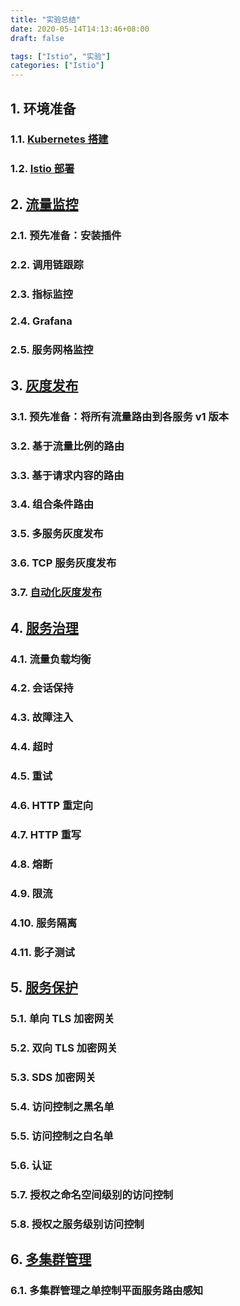 ```yaml
---
title: "实验总结"
date: 2020-05-14T14:13:46+08:00
draft: false

tags: ["Istio", "实验"]
categories: ["Istio"]
---
```


## 1. 环境准备

### 1.1. [Kubernetes 搭建](http://localhost:1313/2020/kubeadm%E6%90%AD%E5%BB%BAkubernetes%E9%9B%86%E7%BE%A4/)

### 1.2. [Istio 部署](http://localhost:1313/2020/helm3%E9%83%A8%E7%BD%B2istio-1.4/)

## 2. [流量监控](http://localhost:1313/2020/%E6%B5%81%E9%87%8F%E7%9B%91%E6%8E%A7/)

### 2.1. 预先准备：安装插件

### 2.2. 调用链跟踪

### 2.3. 指标监控

### 2.4. Grafana

### 2.5. 服务网格监控

## 3. [灰度发布](http://localhost:1313/2020/%E7%81%B0%E5%BA%A6%E5%8F%91%E5%B8%83/)

### 3.1. 预先准备：将所有流量路由到各服务 v1 版本

### 3.2. 基于流量比例的路由

### 3.3. 基于请求内容的路由

### 3.4. 组合条件路由

### 3.5. 多服务灰度发布

### 3.6. TCP 服务灰度发布

### 3.7. [自动化灰度发布](http://localhost:1313/2020/%E8%87%AA%E5%8A%A8%E5%8C%96%E7%81%B0%E5%BA%A6%E5%8F%91%E5%B8%83/)

## 4. [服务治理](http://localhost:1313/2020/%E6%9C%8D%E5%8A%A1%E6%B2%BB%E7%90%86/)

### 4.1. 流量负载均衡

### 4.2. 会话保持

### 4.3. 故障注入

### 4.4. 超时

### 4.5. 重试

### 4.6. HTTP 重定向

### 4.7. HTTP 重写

### 4.8. 熔断

### 4.9. 限流

### 4.10. 服务隔离

### 4.11. 影子测试

## 5. [服务保护](http://localhost:1313/2020/%E6%9C%8D%E5%8A%A1%E4%BF%9D%E6%8A%A4/)

### 5.1. 单向 TLS 加密网关

### 5.2. 双向 TLS 加密网关

### 5.3. SDS 加密网关

### 5.4. 访问控制之黑名单

### 5.5. 访问控制之白名单

### 5.6. 认证

### 5.7. 授权之命名空间级别的访问控制

### 5.8. 授权之服务级别访问控制

## 6. [多集群管理](http://localhost:1313/2020/%E5%A4%9A%E9%9B%86%E7%BE%A4%E7%AE%A1%E7%90%86/)

### 6.1. 多集群管理之单控制平面服务路由感知